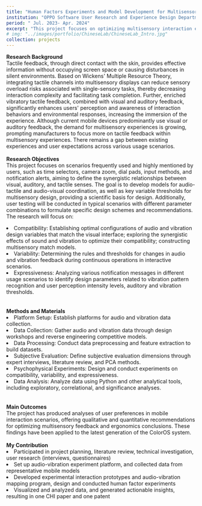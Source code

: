 ```yaml
---
title: "Human Factors Experiments and Model Development for Multisensory Feedback"
institution: "OPPO Software User Research and Experience Design Department"
period: " Jul. 2023- Apr. 2024"
excerpt: "This project focuses on optimizing multisensory interaction experiences in smartphones, particularly the integration of tactile feedback. By exploring the synergistic relationships between visual, auditory, and tactile feedback, the project enhances user interaction experiences and efficiency. It specifically addresses high-frequency usage scenarios such as time selectors and camera zoom, focusing on compatibility, variability, and expressiveness to establish key design variables, thresholds and patterns. Methods include the establishment of audio and vibration data collection platforms, data collection and processing, and the use of psychophysical experiments to test and optimize multisensory feedback. These research findings have been applied to the latest version of the ColorOS system, providing important and effective scientific bases and practical guidance for multisensory design."
# img: "../images/portfolio/ChineseLab/ChineseLab_Intro.jpg"
collection: projects
---
```


<div>
<p>
    <strong>Research Background</strong>
    <br>
    Tactile feedback, through direct contact with the skin, provides effective information without occupying screen space or causing disturbances in silent environments. Based on Wickens' Multiple Resource Theory, integrating tactile channels into multisensory displays can reduce sensory overload risks associated with single-sensory tasks, thereby decreasing interaction complexity and facilitating task completion. Further, enriched vibratory tactile feedback, combined with visual and auditory feedback, significantly enhances users' perception and awareness of interaction behaviors and environmental responses, increasing the immersion of the experience. Although current mobile devices predominantly use visual or auditory feedback, the demand for multisensory experiences is growing, prompting manufacturers to focus more on tactile feedback within multisensory experiences. There remains a gap between existing experiences and user expectations across various usage scenarios.
    <br>
    <br>
    <strong>Research Objectives</strong>
    <br>
    This project focuses on scenarios frequently used and highly mentioned by users, such as time selectors, camera zoom, dial pads, input methods, and notification alerts, aiming to define the synergistic relationships between visual, auditory, and tactile senses. The goal is to develop models for audio-tactile and audio-visual coordination, as well as key variable thresholds for multisensory design, providing a scientific basis for design. Additionally, user testing will be conducted in typical scenarios with different parameter combinations to formulate specific design schemes and recommendations. The research will focus on:
    <li>Compatibility: Establishing optimal configurations of audio and vibration design variables that match the visual interface; exploring the synergistic effects of sound and vibration to optimize their compatibility; constructing multisensory match models.</li>
    <li>Variability: Determining the rules and thresholds for changes in audio and vibration feedback during continuous operations in interactive scenarios.</li>
    <li>Expressiveness: Analyzing various notification messages in different usage scenarios to identify design parameters related to vibration pattern recognition and user perception intensity levels, auditory and vibration thresholds.</li>
    <br>
    <br>
    <strong>Methods and Materials</strong>
    <br>
    <li>Platform Setup: Establish platforms for audio and vibration data collection.</li>
    <li>Data Collection: Gather audio and vibration data through design workshops and reverse engineering competitive models.</li>
    <li>Data Processing: Conduct data preprocessing and feature extraction to build datasets.</li>
    <li>Subjective Evaluation: Define subjective evaluation dimensions through expert interviews, literature review, and PCA methods.</li>
    <li>Psychophysical Experiments: Design and conduct experiments on compatibility, variability, and expressiveness.</li>
    <li>Data Analysis: Analyze data using Python and other analytical tools, including exploratory, correlational, and significance analyses.</li>
    <br>
    <br>
    <strong>Main Outcomes</strong>
    <br>
    The project has produced analyses of user preferences in mobile interaction scenarios, offering qualitative and quantitative recommendations for optimizing multisensory feedback and ergonomics conclusions. These findings have been applied to the latest generation of the ColorOS system.
    <br>
    <br>
    <strong>My Contribution</strong>
    <br>
    <li>Participated in project planning, literature review, technical investigation, user research (interviews, questionnaires)</li>
    <li>Set up audio-vibration experiment platform, and collected data from representative mobile models</li>
    <li>Developed experimental interaction prototypes and audio-vibration mapping program, design and conducted human factor experiments</li>
    <li>Visualized and analyzed data, and generated actionable insights, resulting in one CHI paper and one patent</li>  
</p>

</div>

<!--
brief intro:
本项目聚焦于优化智能手机中的多感官交互体验，特别是触觉反馈的整合。通过研究视觉、听觉和触觉的协同关系，提升用户交互体验和交互效率。项目针对高频使用场景如时间选择器、相机变焦等，聚焦于匹配性、变化性、表达性三个方面，确定了关键设计变量和阈值。方法包括建立音效和振动采集平台，进行数据采集与处理，以及通过心理物理实验来测试和优化多感官反馈等。这些研究成果已被应用于 ColorOS 系统的最新版本，，为多感官设计提供了重要且有效的科学依据和实际指导。
“This project focuses on optimizing multisensory interaction experiences in smartphones, particularly the integration of tactile feedback. By exploring the synergistic relationships between visual, auditory, and tactile feedback, the project enhances user interaction experiences and efficiency. It specifically addresses high-frequency usage scenarios such as time selectors and camera zoom, focusing on compatibility, variability, and expressiveness to establish key design variables, thresholds and patterns. Methods include the establishment of audio and vibration data collection platforms, data collection and processing, and the use of psychophysical experiments to test and optimize multisensory feedback. These research findings have been applied to the latest version of the ColorOS system, providing important and effective scientific bases and practical guidance for multisensory design.”
-->

<!--

项目标题：多感官反馈人因实验与模型开发

项目背景：

触觉反馈通过与皮肤的直接接触，在不占用屏幕空间或不在静默环境中造成干扰的情况下，有效提供信息反馈。根据 Wickens 的多元资源理论，融入触觉通道的多感官信息显示可以减少单一感官任务可能导致的感官过载，降低交互难度，从而助力用户任务的完成。进一步地，丰富的振动触觉反馈，结合视觉和听觉反馈，通过多感官刺激的融合显著提升了用户对交互行为和环境反应的感知和认识，增强体验的沉浸感。尽管目前手机多通过视觉或听觉反馈，市场对多感官体验的需求不断提升，手机制造商开始更加关注触觉反馈在多感官体验中的作用。在各种使用场景中，现有体验与用户期望仍存在差距。

研究目标：

本项目聚焦于用户高频使用且提及率高的场景，如时间选择器、相机变焦、拨号盘、输入法、通知提醒等，旨在定义视觉、听觉与触觉间的协同关系。目标是开发出声振协同和视听协同的模型，以及多感官设计的关键变量阈值，为设计提供科学依据。此外，将针对典型场景下不同参数组合进行用户测试，形成具体设计方案和建议。研究聚焦于：
匹配性：确立视觉界面与音频、振动设计变量的最优配置；探究声音与振动的协同作用，优化其匹配性；构建多感官匹配模型。
变化性：确定交互场景中连续操作时，音效和振动反馈的变化规则和阈值。
表达性：分析各类消息通知在不同使用情景下：不同振动模式表达辨识度相关设计参数以及用户感知强度区分度、感知强度档位、听觉、振动阈值；

方法和材料：

平台搭建：建立音效和振动采集平台。
数据采集：通过设计工作坊和逆向采集竞品数据，获取音频、振动数据。
数据处理：进行数据预处理、特征提取，建立数据集。
主观评价维度：通过专家访谈、文献研究和 PCA 方法确定主观评价维度。
心理物理实验：设计并开展匹配性、变化性和表达性实验。
数据分析：使用 Python 及其他数据分析工具进行分析，包括探索性分析、相关性分析和显著性分析。

主要成果：

项目已产出基于手机交互场景的用户偏好分析，提供了定性与定量的多感官反馈的优化建议和人机工效学结论。这些成果已应用于新一代的 ColorOS 系统。

结论和影响：

本研究为多感官设计提供了科学依据，并推动了对人机交互中用户感知整合机制的理解。这些成果将促进更直观和沉浸式的用户界面设计，尤其是在虚拟现实和增强现实领域。

个人贡献：

➢ 研究移动交互中的多感官体验，探索协同方法、关键因素及阈值。
➢ 参与项目规划、文献回顾、技术调研、用户研究（访谈、问卷）。
➢ 搭建音效-振动实验平台，采集典型手机模型数据。
➢ 开发实验交互原型和音效-振动映射程序，设计并执行人因实验。
➢ 进行数据可视化和分析，产出 CHI 论文和专利。

ChatGPT
Project Title: Human Factors Experiments and Model Development for Multisensory Feedback

Project Background:

Tactile feedback, through direct contact with the skin, provides effective information without occupying screen space or causing disturbances in silent environments. Based on Wickens' Multiple Resource Theory, integrating tactile channels into multisensory displays can reduce sensory overload risks associated with single-sensory tasks, thereby decreasing interaction complexity and facilitating task completion. Further, enriched vibratory tactile feedback, combined with visual and auditory feedback, significantly enhances users' perception and awareness of interaction behaviors and environmental responses, increasing the immersion of the experience. Although current mobile devices predominantly use visual or auditory feedback, the demand for multisensory experiences is growing, prompting manufacturers to focus more on tactile feedback within multisensory experiences. There remains a gap between existing experiences and user expectations across various usage scenarios.

Research Objectives:

This project focuses on scenarios frequently used and highly mentioned by users, such as time selectors, camera zoom, dial pads, input methods, and notification alerts, aiming to define the synergistic relationships between visual, auditory, and tactile senses. The goal is to develop models for audio-tactile and audio-visual coordination, as well as key variable thresholds for multisensory design, providing a scientific basis for design. Additionally, user testing will be conducted in typical scenarios with different parameter combinations to formulate specific design schemes and recommendations. The research will focus on:

Match: Establishing optimal configurations of audio and vibration design variables that match the visual interface; exploring the synergistic effects of sound and vibration to optimize their compatibility; constructing multisensory match models.
Variability: Determining the rules and thresholds for changes in audio and vibration feedback during continuous operations in interactive scenarios.
Expressiveness: Analyzing various notification messages in different usage scenarios to identify design parameters related to vibration pattern recognition and user perception intensity levels, auditory and vibration thresholds.
Methods and Materials:

Platform Setup: Establish platforms for audio and vibration data collection.
Data Collection: Gather audio and vibration data through design workshops and reverse engineering competitive models.
Data Processing: Conduct data preprocessing and feature extraction to build datasets.
Subjective Evaluation: Define subjective evaluation dimensions through expert interviews, literature review, and PCA methods.
Psychophysical Experiments: Design and conduct experiments on compatibility, variability, and expressiveness.
Data Analysis: Analyze data using Python and other analytical tools, including exploratory, correlational, and significance analyses.
Main Outcomes:

The project has produced analyses of user preferences in mobile interaction scenarios, offering qualitative and quantitative recommendations for optimizing multisensory feedback and ergonomics conclusions. These findings have been applied to the latest generation of the ColorOS system.

Conclusions and Impact:

This research provides a scientific basis for multisensory design and advances understanding of user perception integration mechanisms in human-computer interaction. These outcomes are expected to foster more intuitive and immersive user interface designs, particularly in the fields of virtual reality and augmented reality.
-->
